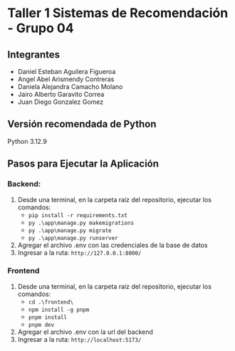 # Taller 1 Sistemas de Recomendación - Grupo 04

## Integrantes

- Daniel Esteban Aguilera Figueroa
- Angel Abel Arismendy Contreras
- Daniela Alejandra Camacho Molano
- Jairo Alberto Garavito Correa
- Juan Diego Gonzalez Gomez

## Versión recomendada de Python

Python 3.12.9

## Pasos para Ejecutar la Aplicación

### Backend:

1. Desde una terminal, en la carpeta raíz del repositorio, ejecutar los comandos:
   - `pip install -r requirements.txt`
   - `py .\app\manage.py makemigrations`
   - `py .\app\manage.py migrate`
   - `py .\app\manage.py runserver`
2. Agregar el archivo .env con las credenciales de la base de datos
3. Ingresar a la ruta: `http://127.0.0.1:8000/`

### Frontend

1. Desde una terminal, en la carpeta raíz del repositorio, ejecutar los comandos:
   - `cd .\frontend\`
   - `npm install -g pnpm`
   - `pnpm install`
   - `pnpm dev`
2. Agregar el archivo .env con la url del backend
3. Ingresar a la ruta: `http://localhost:5173/`
